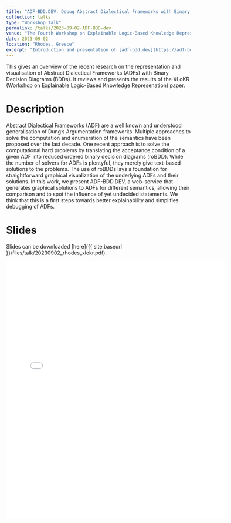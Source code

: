 ```yaml
---
title: "ADF-BDD.DEV: Debug Abstract Dialectical Frameworks with Binary Decision Diagrams"
collection: talks
type: "Workshop Talk"
permalink: /talks/2023-09-02-ADF-BDD-dev
venue: "The Fourth Workshop on Explainable Logic-Based Knowledge Representation co-located with the Twentieth International Conference on Principles of Knowledge Representation and Reasoning"
date: 2023-09-02
location: "Rhodes, Greece"
excerpt: "Introduction and presentation of [adf-bdd.dev](https://adf-bdd.dev) by a talk about the accepted [paper]()"
---
```

This gives an overview of the recent research on the representation and visualisation of Abstract Dialectical Frameworks (ADFs) with Binary Decision Diagrams (BDDs).
It reviews and presents the results of the XLoKR (Workshop on Explainable Logic-Based Knowledge Represenation) [paper](https://drive.google.com/file/d/1Ty8pMWIs7WYHvGhBMMz3X7-dUAZ_vJpu).
# Description

Abstract Dialectical Frameworks (ADF) are a well known and understood generalisation of Dung’s Argumentation frameworks. Multiple approaches to solve the computation and enumeration of the semantics have been proposed over the last decade. One recent approach is to solve the computational hard problems by translating the acceptance condition of a given ADF into reduced ordered binary decision diagrams (roBDD). While the number of solvers for ADFs is plentyful, they merely give text-based solutions to the problems. The use of roBDDs lays a foundation for straightforward graphical visualization of the underlying ADFs and their solutions. In this work, we present ADF-BDD.DEV, a web-service that generates graphical solutions to ADFs for different semantics, allowing their comparison and to spot the influence of yet undecided statements. We think that this is a first steps towards better explainability and simplifies debugging of ADFs.

# Slides
Slides can be downloaded [here]({{ site.baseurl }}/files/talk/20230902_rhodes_xlokr.pdf).

<embed src="{{ site.baseurl }}/files/talk/20230902_rhodes_xlokr" width="600" height="700" type='application/pdf'>
